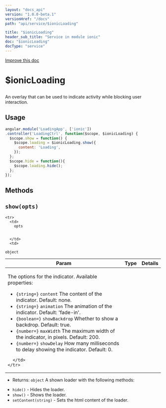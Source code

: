```yaml
---
layout: "docs_api"
version: "1.0.0-beta.1"
versionHref: "/docs"
path: "api/service/$ionicLoading"

title: "$ionicLoading"
header_sub_title: "Service in module ionic"
doc: "$ionicLoading"
docType: "service"
---
```


<div class="improve-docs">
  <a href='http://github.com/driftyco/ionic/edit/master/js/ext/angular/src/service/ionicLoading.js#L3'>
    Improve this doc
  </a>
</div>




<h1 class="api-title">

  $ionicLoading



</h1>





An overlay that can be used to indicate activity while blocking user
interaction.









## Usage
```js
angular.module('LoadingApp', ['ionic'])
.controller('LoadingCtrl', function($scope, $ionicLoading) {
  $scope.show = function() {
    $scope.loading = $ionicLoading.show({
      content: 'Loading',
    });
  };
  $scope.hide = function(){
    $scope.loading.hide();
  };
});
```


  

  
## Methods

<div id="show"></div>
<h2>
  <code>show(opts)</code>

</h2>





<table class="table" style="margin:0;">
  <thead>
    <tr>
      <th>Param</th>
      <th>Type</th>
      <th>Details</th>
    </tr>
  </thead>
  <tbody>
    
    <tr>
      <td>
        opts
        
        
      </td>
      <td>
        
  <code>object</code>
      </td>
      <td>
        <p>The options for the indicator. Available properties:</p>
<ul>
<li><code>{string=}</code> <code>content</code> The content of the indicator. Default: none.</li>
<li><code>{string=}</code> <code>animation</code> The animation of the indicator.
Default: &#39;fade-in&#39;.</li>
<li><code>{boolean=}</code> <code>showBackdrop</code> Whether to show a backdrop. Default: true.</li>
<li><code>{number=}</code> <code>maxWidth</code> The maximum width of the indicator, in pixels.
Default: 200.</li>
<li><code>{number=}</code> <code>showDelay</code> How many milliseconds to delay showing the
indicator.  Default: 0.</li>
</ul>

        
      </td>
    </tr>
    
  </tbody>
</table>






* Returns: 
  <code>object</code> A shown loader with the following methods:
 - `hide()` - Hides the loader.
 - `show()` - Shows the loader.
 - `setContent(string)` - Sets the html content of the loader.



  
  






